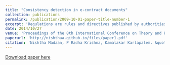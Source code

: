 ```yaml
---
title: "Consistency detection in e-contract documents"
collection: publications
permalink: /publication/2009-10-01-paper-title-number-1
excerpt: 'Regulations are rules and directives published by authorities to safeguard consumer interest in an industry. Compliance with such regulations is getting increasingly hard due both to the complexity of these documents, which require experts to read, understand, and interpret them manually, and to the sheer volume of regulatory change. Many CFOs rate this as their top challenge. The authors Cogpliance platform uses a cognitive approach to achieve regulatory compliance. Here, they describe key compliance-related tasks and demonstrate how Cogpliance helps compliance officers to handle those tasks effectively.'
date: 2014/10/27
venue: 'Proceedings of the 8th International Conference on Theory and Practice of Electronic Governance'
paperurl: 'http://nishthaa.github.io/files/paper1.pdf'
citation: 'Nishtha Madaan, P Radha Krishna, Kamalakar Karlapalem. &quot;Consistency detection in e-contract documents.&quot; <i>Proceedings of the 8th International Conference on Theory and Practice of Electronic Governance</i>. 1(1).'
---
```



[Download paper here](https://dl.acm.org/citation.cfm?id=2691249)





